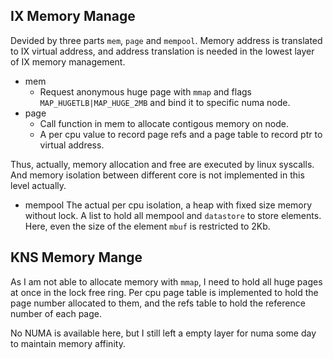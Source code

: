 ## IX Memory Manage
Devided by three parts `mem`, `page` and `mempool`. Memory address is translated to IX virtual address, and address translation is needed in the lowest layer of IX memory management.
- mem
  - Request anonymous huge page with `mmap` and flags `MAP_HUGETLB|MAP_HUGE_2MB` and bind it to specific numa node.
- page
  - Call function in mem to allocate contigous memory on node.
  - A per cpu value to record page refs and a page table to record ptr to virtual address.
  
Thus, actually, memory allocation and free are executed by linux syscalls. And memory isolation between different core is not implemented in this level actually.

- mempool
The actual per cpu isolation, a heap with fixed size memory without lock. A list to hold all mempool and `datastore` to store elements. Here, even the size of the element `mbuf` is restricted to 2Kb.

## KNS Memory Mange
As I am not able to allocate memory with `mmap`, I need to hold all huge pages at once in the lock free ring. Per cpu page table is implemented to hold the page number allocated to them, and the refs table to hold the reference number of each page.

No NUMA is available here, but I still left a empty layer for numa some day to maintain memory affinity.

